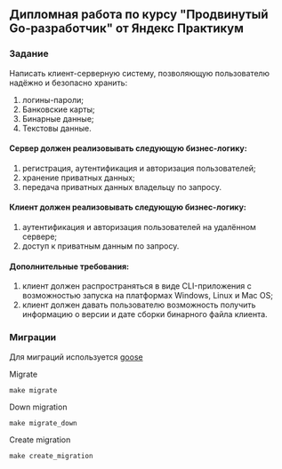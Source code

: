 ## Дипломная работа по курсу "Продвинутый Go‑разработчик" от Яндекс Практикум

### Задание

Написать клиент-серверную систему, позволяющую пользователю надёжно и безопасно хранить:

1) логины-пароли;
2) Банковские карты;
3) Бинарные данные;
4) Текстовы данные.

#### Сервер должен реализовывать следующую бизнес-логику:

1) регистрация, аутентификация и авторизация пользователей;
2) хранение приватных данных;
3) передача приватных данных владельцу по запросу.

#### Клиент должен реализовывать следующую бизнес-логику:

1) аутентификация и авторизация пользователей на удалённом сервере;
2) доступ к приватным данным по запросу.

#### Дополнительные требования:

1) клиент должен распространяться в виде CLI-приложения с возможностью запуска на платформах Windows, Linux и Mac OS;
2) клиент должен давать пользователю возможность получить информацию о версии и дате сборки бинарного файла клиента.

### Миграции

Для миграций используется [goose](https://github.com/pressly/goose)

Migrate

```shell
make migrate
```

Down migration

```shell
make migrate_down
```

Create migration

```shell
make create_migration
```